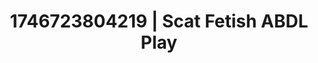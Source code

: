 ---
categories:
- Nude shadows
- AI-generated
- Feather touch
- Midnight surrender
- Moonlit passion
- Lip gloss fantasy
- ASMR
- Cosplay
image: /assets/images/1746723804219.jpg
layout: post
seo:
  description: Featured content with premium Scat Fetish, ABDL Play. HD images available.
  keywords: Scat Fetish, ABDL Play
  og_image: /assets/images/1746723804219.jpg
  schema_type: VisualArtwork
tags:
- '#1746723804219'
- Scat Fetish
- ABDL Play
title: 1746723804219 | Scat Fetish ABDL Play
---